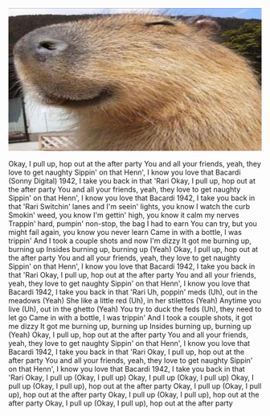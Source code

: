 ![HOLY CAPYBARA](https://github.com/LIL-JABA/LIL-JABA/blob/main/lilpidor.png)

Okay, I pull up, hop out at the after party
You and all your friends, yeah, they love to get naughty
Sippin' on that Henn', I know you love that Bacardi (Sonny Digital)
1942, I take you back in that 'Rari
Okay, I pull up, hop out at the after party
You and all your friends, yeah, they love to get naughty
Sippin' on that Henn', I know you love that Bacardi
1942, I take you back in that 'Rari
Switchin' lanes and I'm seein' lights, you know I watch the curb
Smokin' weed, you know I'm gettin' high, you know it calm my nerves
Trappin' hard, pumpin' non-stop, the bag I had to earn
You can try, but you might fail again, you know you never learn
Came in with a bottle, I was trippin'
And I took a couple shots and now I'm dizzy
It got me burning up, burning up
Insides burning up, burning up (Yeah)
Okay, I pull up, hop out at the after party
You and all your friends, yeah, they love to get naughty
Sippin' on that Henn', I know you love that Bacardi
1942, I take you back in that 'Rari
Okay, I pull up, hop out at the after party
You and all your friends, yeah, they love to get naughty
Sippin' on that Henn', I know you love that Bacardi
1942, I take you back in that 'Rari
Uh, poppin' meds (Uh), out in the meadows (Yeah)
She like a little red (Uh), in her stilettos (Yeah)
Anytime you live (Uh), out in the ghetto (Yeah)
You try to duck the feds (Uh), they need to let go
Came in with a bottle, I was trippin'
And I took a couple shots, it got me dizzy
It got me burning up, burning up
Insides burning up, burning up (Yeah)
Okay, I pull up, hop out at the after party
You and all your friends, yeah, they love to get naughty
Sippin' on that Henn', I know you love that Bacardi
1942, I take you back in that 'Rari
Okay, I pull up, hop out at the after party
You and all your friends, yeah, they love to get naughty
Sippin' on that Henn', I know you love that Bacardi
1942, I take you back in that 'Rari
Okay, I pull up (Okay, I pull up)
Okay, I pull up (Okay, I pull up)
Okay, I pull up (Okay, I pull up), hop out at the after party
Okay, I pull up (Okay, I pull up), hop out at the after party
Okay, I pull up (Okay, I pull up), hop out at the after party
Okay, I pull up (Okay, I pull up), hop out at the after party
